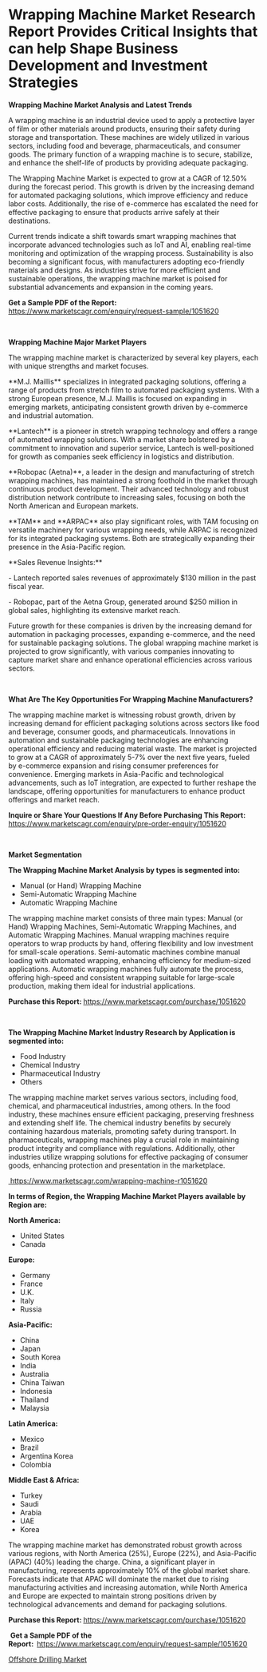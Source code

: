 <p><h1>Wrapping Machine Market Research Report Provides Critical Insights that can help Shape Business Development and Investment Strategies</h1></p><p><strong>Wrapping Machine Market Analysis and Latest Trends</strong></p>
<p><p>A wrapping machine is an industrial device used to apply a protective layer of film or other materials around products, ensuring their safety during storage and transportation. These machines are widely utilized in various sectors, including food and beverage, pharmaceuticals, and consumer goods. The primary function of a wrapping machine is to secure, stabilize, and enhance the shelf-life of products by providing adequate packaging.</p><p>The Wrapping Machine Market is expected to grow at a CAGR of 12.50% during the forecast period. This growth is driven by the increasing demand for automated packaging solutions, which improve efficiency and reduce labor costs. Additionally, the rise of e-commerce has escalated the need for effective packaging to ensure that products arrive safely at their destinations. </p><p>Current trends indicate a shift towards smart wrapping machines that incorporate advanced technologies such as IoT and AI, enabling real-time monitoring and optimization of the wrapping process. Sustainability is also becoming a significant focus, with manufacturers adopting eco-friendly materials and designs. As industries strive for more efficient and sustainable operations, the wrapping machine market is poised for substantial advancements and expansion in the coming years.</p></p>
<p><strong>Get a Sample PDF of the Report:&nbsp;</strong> <a href="https://www.marketscagr.com/enquiry/request-sample/1051620?utm_campaign=1909&utm_medium=2&utm_source=Github&utm_content=ia&utm_term=16022025&utm_id=wrapping-machine">https://www.marketscagr.com/enquiry/request-sample/1051620</a></p>
<p>&nbsp;</p>
<p><strong>Wrapping Machine Major Market Players</strong></p>
<p><p>The wrapping machine market is characterized by several key players, each with unique strengths and market focuses. </p><p>**M.J. Maillis** specializes in integrated packaging solutions, offering a range of products from stretch film to automated packaging systems. With a strong European presence, M.J. Maillis is focused on expanding in emerging markets, anticipating consistent growth driven by e-commerce and industrial automation.</p><p>**Lantech** is a pioneer in stretch wrapping technology and offers a range of automated wrapping solutions. With a market share bolstered by a commitment to innovation and superior service, Lantech is well-positioned for growth as companies seek efficiency in logistics and distribution.</p><p>**Robopac (Aetna)**, a leader in the design and manufacturing of stretch wrapping machines, has maintained a strong foothold in the market through continuous product development. Their advanced technology and robust distribution network contribute to increasing sales, focusing on both the North American and European markets.</p><p>**TAM** and **ARPAC** also play significant roles, with TAM focusing on versatile machinery for various wrapping needs, while ARPAC is recognized for its integrated packaging systems. Both are strategically expanding their presence in the Asia-Pacific region.</p><p>**Sales Revenue Insights:**</p><p>- Lantech reported sales revenues of approximately $130 million in the past fiscal year.</p><p>- Robopac, part of the Aetna Group, generated around $250 million in global sales, highlighting its extensive market reach.</p><p>Future growth for these companies is driven by the increasing demand for automation in packaging processes, expanding e-commerce, and the need for sustainable packaging solutions. The global wrapping machine market is projected to grow significantly, with various companies innovating to capture market share and enhance operational efficiencies across various sectors.</p></p>
<p>&nbsp;</p>
<p><strong>What Are The Key Opportunities For Wrapping Machine Manufacturers?</strong></p>
<p><p>The wrapping machine market is witnessing robust growth, driven by increasing demand for efficient packaging solutions across sectors like food and beverage, consumer goods, and pharmaceuticals. Innovations in automation and sustainable packaging technologies are enhancing operational efficiency and reducing material waste. The market is projected to grow at a CAGR of approximately 5-7% over the next five years, fueled by e-commerce expansion and rising consumer preferences for convenience. Emerging markets in Asia-Pacific and technological advancements, such as IoT integration, are expected to further reshape the landscape, offering opportunities for manufacturers to enhance product offerings and market reach.</p></p>
<p><strong>Inquire or Share Your Questions If Any Before Purchasing This Report:</strong> <a href="https://www.marketscagr.com/enquiry/pre-order-enquiry/1051620?utm_campaign=1909&utm_medium=2&utm_source=Github&utm_content=ia&utm_term=16022025&utm_id=wrapping-machine">https://www.marketscagr.com/enquiry/pre-order-enquiry/1051620</a></p>
<p>&nbsp;</p>
<p><strong>Market Segmentation</strong></p>
<p><strong>The Wrapping Machine Market Analysis by types is segmented into:</strong></p>
<p><ul><li>Manual (or Hand) Wrapping Machine</li><li>Semi-Automatic Wrapping Machine</li><li>Automatic Wrapping Machine</li></ul></p>
<p><p>The wrapping machine market consists of three main types: Manual (or Hand) Wrapping Machines, Semi-Automatic Wrapping Machines, and Automatic Wrapping Machines. Manual wrapping machines require operators to wrap products by hand, offering flexibility and low investment for small-scale operations. Semi-automatic machines combine manual loading with automated wrapping, enhancing efficiency for medium-sized applications. Automatic wrapping machines fully automate the process, offering high-speed and consistent wrapping suitable for large-scale production, making them ideal for industrial applications.</p></p>
<p><strong>Purchase this Report:&nbsp;</strong><a href="https://www.marketscagr.com/purchase/1051620?utm_campaign=1909&utm_medium=2&utm_source=Github&utm_content=ia&utm_term=16022025&utm_id=wrapping-machine">https://www.marketscagr.com/purchase/1051620</a></p>
<p>&nbsp;</p>
<p><strong>The Wrapping Machine Market Industry Research by Application is segmented into:</strong></p>
<p><ul><li>Food Industry</li><li>Chemical Industry</li><li>Pharmaceutical Industry</li><li>Others</li></ul></p>
<p><p>The wrapping machine market serves various sectors, including food, chemical, and pharmaceutical industries, among others. In the food industry, these machines ensure efficient packaging, preserving freshness and extending shelf life. The chemical industry benefits by securely containing hazardous materials, promoting safety during transport. In pharmaceuticals, wrapping machines play a crucial role in maintaining product integrity and compliance with regulations. Additionally, other industries utilize wrapping solutions for effective packaging of consumer goods, enhancing protection and presentation in the marketplace.</p></p>
<p><a href="https://www.marketscagr.com/wrapping-machine-r1051620?utm_campaign=1909&utm_medium=2&utm_source=Github&utm_content=ia&utm_term=16022025&utm_id=wrapping-machine">&nbsp;https://www.marketscagr.com/wrapping-machine-r1051620</a></p>
<p><strong>In terms of Region, the Wrapping Machine Market Players available by Region are:</strong></p>
<p>
    <p> <strong> North America: </strong>
        <ul>
            <li>United States</li>
            <li>Canada</li>
        </ul>
        </p> 
    <p> <strong> Europe: </strong>
        <ul>
            <li>Germany</li>
            <li>France</li>
            <li>U.K.</li>
            <li>Italy</li>
            <li>Russia</li>
        </ul>
        </p> 
    <p> <strong> Asia-Pacific: </strong>
        <ul>
            <li>China</li>
            <li>Japan</li>
            <li>South Korea</li>
            <li>India</li>
            <li>Australia</li>
            <li>China Taiwan</li>
            <li>Indonesia</li>
            <li>Thailand</li>
            <li>Malaysia</li>
        </ul>
        </p> 
    <p> <strong> Latin America: </strong>
        <ul>
            <li>Mexico</li>
            <li>Brazil</li>
            <li>Argentina Korea</li>
            <li>Colombia</li>
        </ul>
        </p> 
    <p> <strong> Middle East & Africa: </strong>
        <ul>
            <li>Turkey</li>
            <li>Saudi</li>
            <li>Arabia</li>
            <li>UAE</li>
            <li>Korea</li>
        </ul>
    </p>
    </p>
<p><p>The wrapping machine market has demonstrated robust growth across various regions, with North America (25%), Europe (22%), and Asia-Pacific (APAC) (40%) leading the charge. China, a significant player in manufacturing, represents approximately 10% of the global market share. Forecasts indicate that APAC will dominate the market due to rising manufacturing activities and increasing automation, while North America and Europe are expected to maintain strong positions driven by technological advancements and demand for packaging solutions.</p></p>
<p><strong>Purchase this Report: </strong><a href="https://www.marketscagr.com/purchase/1051620?utm_campaign=1909&utm_medium=2&utm_source=Github&utm_content=ia&utm_term=16022025&utm_id=wrapping-machine">https://www.marketscagr.com/purchase/1051620</a></p>
<p>&nbsp;<strong>Get a Sample PDF of the Report:&nbsp;&nbsp;</strong><a href="https://www.marketscagr.com/enquiry/request-sample/1051620?utm_campaign=1909&utm_medium=2&utm_source=Github&utm_content=ia&utm_term=16022025&utm_id=wrapping-machine">https://www.marketscagr.com/enquiry/request-sample/1051620</a></p>
<p><strong></strong></p>
<p><p><a href="https://github.com/luckyshygirl/Market-Research-Report-List-7/blob/main/offshore-drilling-market.md?utm_campaign=1909&utm_medium=2&utm_source=Github&utm_content=ia&utm_term=16022025&utm_id=wrapping-machine">Offshore Drilling Market</a></p></p>